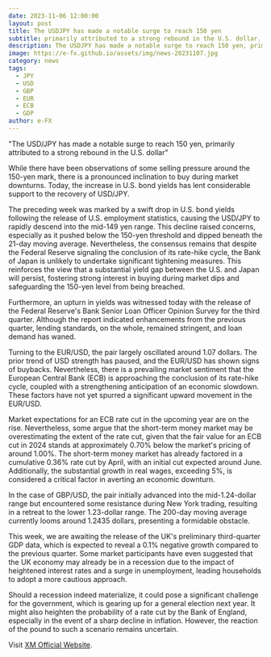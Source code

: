 ```yaml
---
date: 2023-11-06 12:00:00
layout: post
title: The USDJPY has made a notable surge to reach 150 yen
subtitle: primarily attributed to a strong rebound in the U.S. dollar.
description: The USDJPY has made a notable surge to reach 150 yen, primarily attributed to a strong rebound in the U.S. dollar.
image: https://e-fx.github.io/assets/img/news-20231107.jpg
category: news
tags:
  - JPY
  - USD
  - GBP
  - EUR
  - ECB
  - GDP
author: e-FX
---
```


"The USD/JPY has made a notable surge to reach 150 yen, primarily attributed to a strong rebound in the U.S. dollar"

While there have been observations of some selling pressure around the 150-yen mark, there is a pronounced inclination to buy during market downturns. Today, the increase in U.S. bond yields has lent considerable support to the recovery of USD/JPY.

The preceding week was marked by a swift drop in U.S. bond yields following the release of U.S. employment statistics, causing the USD/JPY to rapidly descend into the mid-149 yen range. This decline raised concerns, especially as it pushed below the 150-yen threshold and dipped beneath the 21-day moving average. Nevertheless, the consensus remains that despite the Federal Reserve signaling the conclusion of its rate-hike cycle, the Bank of Japan is unlikely to undertake significant tightening measures. This reinforces the view that a substantial yield gap between the U.S. and Japan will persist, fostering strong interest in buying during market dips and safeguarding the 150-yen level from being breached.

Furthermore, an upturn in yields was witnessed today with the release of the Federal Reserve's Bank Senior Loan Officer Opinion Survey for the third quarter. Although the report indicated enhancements from the previous quarter, lending standards, on the whole, remained stringent, and loan demand has waned.

Turning to the EUR/USD, the pair largely oscillated around 1.07 dollars. The prior trend of USD strength has paused, and the EUR/USD has shown signs of buybacks. Nevertheless, there is a prevailing market sentiment that the European Central Bank (ECB) is approaching the conclusion of its rate-hike cycle, coupled with a strengthening anticipation of an economic slowdown. These factors have not yet spurred a significant upward movement in the EUR/USD.

Market expectations for an ECB rate cut in the upcoming year are on the rise. Nevertheless, some argue that the short-term money market may be overestimating the extent of the rate cut, given that the fair value for an ECB cut in 2024 stands at approximately 0.70% below the market's pricing of around 1.00%. The short-term money market has already factored in a cumulative 0.36% rate cut by April, with an initial cut expected around June. Additionally, the substantial growth in real wages, exceeding 5%, is considered a critical factor in averting an economic downturn.

In the case of GBP/USD, the pair initially advanced into the mid-1.24-dollar range but encountered some resistance during New York trading, resulting in a retreat to the lower 1.23-dollar range. The 200-day moving average currently looms around 1.2435 dollars, presenting a formidable obstacle.

This week, we are awaiting the release of the UK's preliminary third-quarter GDP data, which is expected to reveal a 0.1% negative growth compared to the previous quarter. Some market participants have even suggested that the UK economy may already be in a recession due to the impact of heightened interest rates and a surge in unemployment, leading households to adopt a more cautious approach.

Should a recession indeed materialize, it could pose a significant challenge for the government, which is gearing up for a general election next year. It might also heighten the probability of a rate cut by the Bank of England, especially in the event of a sharp decline in inflation. However, the reaction of the pound to such a scenario remains uncertain.


Visit [XM Official Website](https://clicks.pipaffiliates.com/c?c=550036&l=en&p=0).